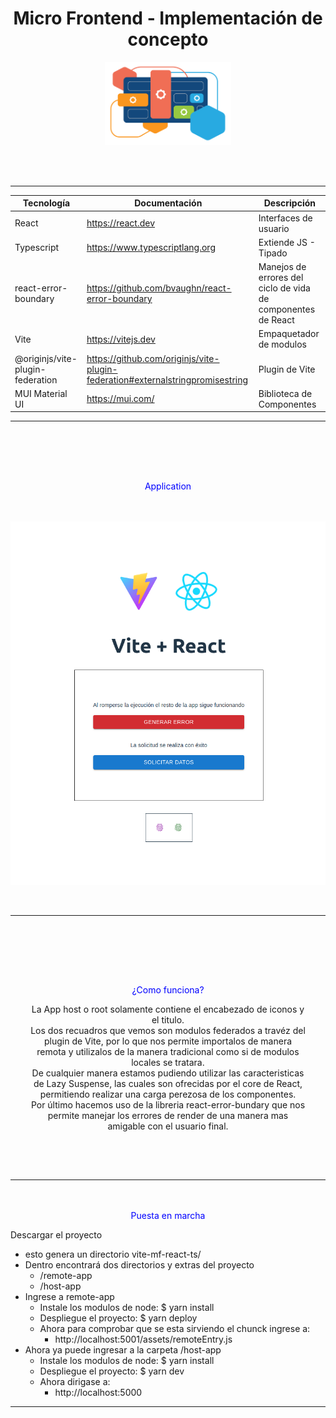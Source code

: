 <h1 align="center" >
    Micro Frontend - Implementación de concepto
</h1>

<p align="center">
    <img alt="Microfrontend" src="./images/mf.png" width="40%"/>

</p>

<br/>
<!-- 
<p align="center">
  <a href="http://staging.smandes.gov.ar/gitea/Pruebas/vite-mf-react-ts/wiki">Lea más acerca de su implementación</a>
</p> -->

<br/>

---

| Tecnología                       | Documentación                                                                  | Descripción                                                  |
| -------------------------------- | ------------------------------------------------------------------------------ | ------------------------------------------------------------ |
| React                            | https://react.dev                                                              | Interfaces de usuario                                        |
| Typescript                       | https://www.typescriptlang.org                                                 | Extiende JS - Tipado                                         |
| react-error-boundary             | https://github.com/bvaughn/react-error-boundary                                | Manejos de errores del ciclo de vida de componentes de React |
| Vite                             | https://vitejs.dev                                                             | Empaquetador de modulos                                      |
| @originjs/vite-plugin-federation | https://github.com/originjs/vite-plugin-federation#externalstringpromisestring | Plugin de Vite                                               |
| MUI Material UI                  | https://mui.com/                                                               | Biblioteca de Componentes                                    |

---

<br/>

<p align="center" style="color: blue; margin-top: 4rem" >
 Application
</p>

<p align="center" style="margin-top: 3rem">
    <img alt="App" src="./images/parcel1.png" width="600px"/>
</p>

<br/>

---

<div align="center" style=" margin-top: 4rem; padding: 2rem; boxShadow: 2px 3px 4px 0px rgba(0,0,0,0.4)" width="50%" >
    <p style="color: blue; textAlign: justify">
        ¿Como funciona?
    </p>
    <p>
        La App host o root solamente contiene el encabezado de iconos y el titulo. <br/>
        Los dos recuadros que vemos son modulos federados a travéz del plugin de Vite, por lo que nos permite importalos de manera remota y utilizalos de la manera tradicional como si de modulos locales se tratara. <br/>
        De cualquier manera estamos pudiendo utilizar las caracteristicas de Lazy Suspense, las cuales son ofrecidas por el core de React, permitiendo realizar una carga perezosa de los componentes. <br/>
        Por último hacemos uso de la libreria react-error-bundary que nos permite manejar los errores de render de una manera mas amigable con el usuario final. 
    </p>

</div>

<br/>

---

<p align="center"  style="color: blue; margin-top: 3rem">
    Puesta en marcha 
</p>

<p>
    Descargar el proyecto 
</p>

- esto genera un directorio vite-mf-react-ts/
- Dentro encontrará dos directorios y extras del proyecto
  - /remote-app
  - /host-app
- Ingrese a remote-app
  - Instale los modulos de node: $ yarn install
  - Despliegue el proyecto: $ yarn deploy
  - Ahora para comprobar que se esta sirviendo el chunck ingrese a:
    - http://localhost:5001/assets/remoteEntry.js
- Ahora ya puede ingresar a la carpeta /host-app
  - Instale los modulos de node: $ yarn install
  - Despliegue el proyecto: $ yarn dev
  - Ahora dirigase a:
    - http://localhost:5000

---
